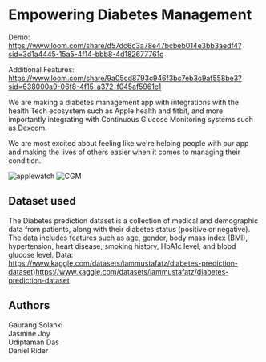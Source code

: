 # Empowering Diabetes Management


Demo: 
https://www.loom.com/share/d57dc6c3a78e47bcbeb014e3bb3aedf4?sid=3d1a4445-15a5-4f14-bbb8-4d182677761c

Additional Features: 
https://www.loom.com/share/9a05cd8793c946f3bc7eb3c9af558be3?sid=638000a9-06f8-4f15-a372-f045af5961c1

We are making a diabetes management app with integrations with the health Tech ecosystem such as Apple health and fitbit, and more importantly integrating with Continuous Glucose Monitoring systems such as Dexcom.

We are most excited about feeling like we're helping people with our app and making the lives of others easier when it comes to managing their condition. 

![applewatch](https://docs-assets.developer.apple.com/published/b88c2ed2f9/rendered2x-1650661375.png)
![CGM](https://www.datocms-assets.com/46938/1652177632-woman-with-continuous-glucose-monitor.jpeg)

## Dataset used
The Diabetes prediction dataset is a collection of medical and demographic data from patients, along with their diabetes status (positive or negative). The data includes features such as age, gender, body mass index (BMI), hypertension, heart disease, smoking history, HbA1c level, and blood glucose level.
Data:
https://www.kaggle.com/datasets/iammustafatz/diabetes-prediction-dataset)https://www.kaggle.com/datasets/iammustafatz/diabetes-prediction-dataset

## Authors 
Gaurang Solanki  
Jasmine Joy  
Udiptaman Das  
Daniel Rider
